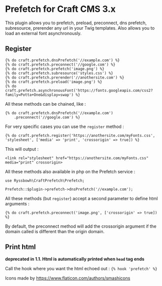 # Prefetch for Craft CMS 3.x

This plugin allows you to prefetch, preload, preconnect, dns prefetch, subresource, prerender any url in your Twig templates.
Also allows you to load an external font asynchronously.

## Register

```
{% do craft.prefetch.dnsPrefetch('//example.com') %}
{% do craft.prefetch.preconnect('//google.com') %}
{% do craft.prefetch.prefetch('image.png') %}
{% do craft.prefetch.subresource('styles.css') %}
{% do craft.prefetch.prerender('//anothersite.com') %}
{% do craft.prefetch.preload('image.png') %}
{% do craft.prefetch.asynchronousFont('https://fonts.googleapis.com/css2?family=Potta+One&display=swap') %}
```

All these methods can be chained, like :

```
{% do craft.prefetch.dnsPrefetch('//example.com')
	.preconnect('//google.com') %}
```

For very specific cases you can use the `register` method :

`{% do craft.prefetch.register('https://anothersite.com/myFonts.css', 'stylesheet', ['media' => 'print', 'crossorigin' => true]) %}`

This will output :

`<link rel="stylesheet" href="https://anothersite.com/myFonts.css" media="print" crossorigin>`

All these methods also available in php on the Prefetch service :

```
use Ryssbowh\CraftPrefetch\Prefetch;

Prefetch::$plugin->prefetch->dnsPrefetch('//example.com'); 
```

All these methods (but `register`) accept a second parameter to define html arguments :

```
{% do craft.prefetch.preconnect('image.png', ['crossorigin' => true]) %}
```

By default, the preconnect method will add the crossorigin argument if the domain called is different than the origin domain.

## Print html

**deprecated in 1.1. Html is automatically printed when `head` tag ends**

Call the hook where you want the html echoed out : `{% hook 'prefetch' %}`


Icons made by https://www.flaticon.com/authors/smashicons